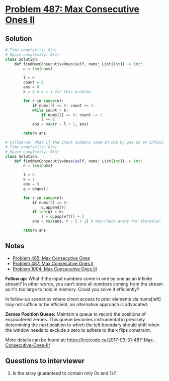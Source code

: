 # [Problem 487: Max Consecutive Ones II](https://leetcode.com/problems/max-consecutive-ones-ii/)

## Solution

```py
# Time complexity: O(n)
# Space complexity: O(1)
class Solution:
    def findMaxConsecutiveOnes(self, nums: List[int]) -> int:
        n = len(nums)

        l = 0
        count = 0
        ans = 0
        k = 1 # k = 1 for this problem

        for r in range(n):
            if nums[r] == 0: count += 1
            while count > k:
                if nums[l] == 0: count -= 1
                l += 1
            ans = max(r - l + 1, ans)

        return ans

# Follow-up: What if the input numbers come in one by one as an infinite stream?
# Time complexity: O(n)
# Space complexity: O(n)
class Solution:
    def findMaxConsecutiveOnes(self, nums: List[int]) -> int:
        n = len(nums)

        l = 0
        k = 1
        ans = 0
        q = deque()

        for r in range(n):
            if nums[r] == 0:
                q.append(r)
            if len(q) > k:
                l = q.popleft() + 1
            ans = max(ans, r - l + 1) # max-check every for iteration

        return ans
```

## Notes

- [Problem 485: Max Consecutive Ones](https://leetcode.com/problems/max-consecutive-ones/)
- [Problem 487: Max Consecutive Ones II](https://leetcode.com/problems/max-consecutive-ones-ii/)
- [Problem 1004: Max Consecutive Ones III](https://leetcode.com/problems/max-consecutive-ones-iii/)

**Follow up:** What if the input numbers come in one by one as an infinite stream? In other words, you can't store all numbers coming from the stream as it's too large to hold in memory. Could you solve it efficiently?

In follow-up scenarios where direct access to prior elements via nums[left] may not suffice or be efficient, an alternative approach is advocated:

**Zeroes Position Queue:** Maintain a queue to record the positions of encountered zeroes. This queue becomes instrumental in precisely determining the next position to which the left boundary should shift when the window needs to exclude a zero to adhere to the k flips constraint.

More details can be found at: https://leetcode.ca/2017-03-31-487-Max-Consecutive-Ones-II/

## Questions to interviewer

1. Is the array guaranteed to contain only 0s and 1s?
